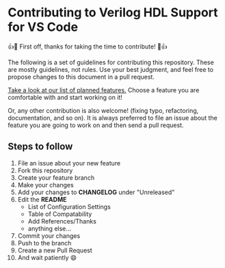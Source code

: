 # Contributing to Verilog HDL Support for VS Code

:+1::tada: First off, thanks for taking the time to contribute! :tada::+1:

The following is a set of guidelines for contributing this repository. These are mostly guidelines, not rules. Use your best judgment, and feel free to propose changes to this document in a pull request.

[Take a look at our list of planned features.](https://github.com/mshr-h/vscode-verilog-hdl-support/issues/25) Choose a feature you are comfortable with and start working on it!

Or, any other contribution is also welcome! (fixing typo, refactoring, documentation, and so on). It is always preferred to file an issue about the feature you are going to work on and then send a pull request.

## Steps to follow
1. File an issue about your new feature
2. Fork this repository
3. Create your feature branch
4. Make your changes
5. Add your changes to **CHANGELOG** under "Unreleased"
6. Edit the **README**
    * List of Configuration Settings
    * Table of Compatability
    * Add References/Thanks
    * anything else...
7. Commit your changes
8. Push to the branch
9. Create a new Pull Request
10. And wait patiently :smile: